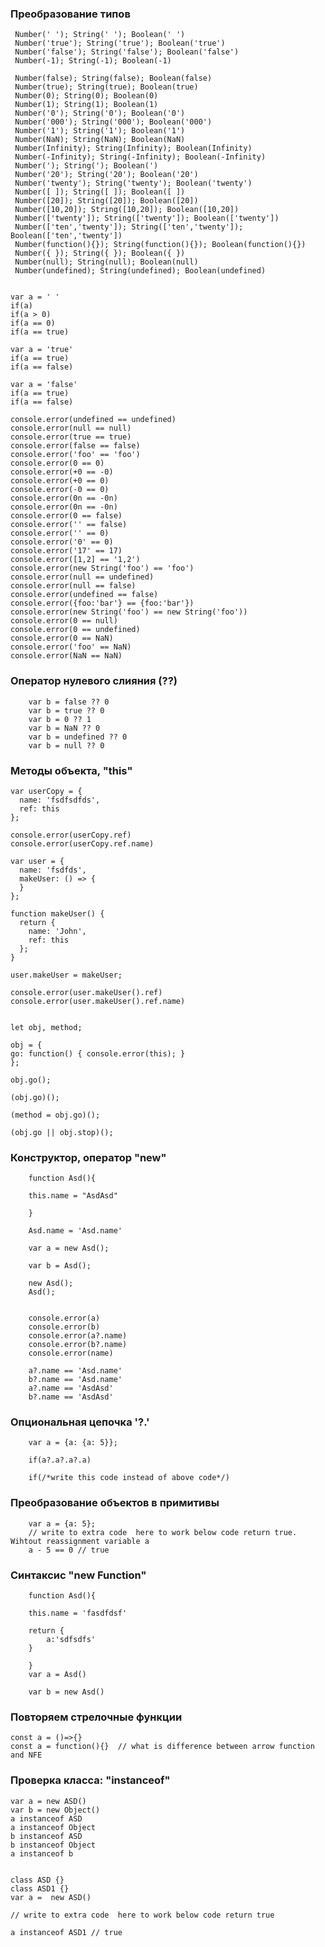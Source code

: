 ### Преобразование типов

[//]: # (https://www.w3schools.com/js/js_type_conversion.asp)

[//]: # (https://www.w3schools.com/js/js_type_conversion.asp)

     Number(' '); String(' '); Boolean(' ')
     Number('true'); String('true'); Boolean('true')
     Number('false'); String('false'); Boolean('false')
     Number(-1); String(-1); Boolean(-1)

     Number(false); String(false); Boolean(false)
     Number(true); String(true); Boolean(true)
     Number(0); String(0); Boolean(0)
     Number(1); String(1); Boolean(1)
     Number('0'); String('0'); Boolean('0')
     Number('000'); String('000'); Boolean('000')
     Number('1'); String('1'); Boolean('1')
     Number(NaN); String(NaN); Boolean(NaN)
     Number(Infinity); String(Infinity); Boolean(Infinity)
     Number(-Infinity); String(-Infinity); Boolean(-Infinity)
     Number('); String('); Boolean(')
     Number('20'); String('20'); Boolean('20')
     Number('twenty'); String('twenty'); Boolean('twenty')
     Number([ ]); String([ ]); Boolean([ ])
     Number([20]); String([20]); Boolean([20])
     Number([10,20]); String([10,20]); Boolean([10,20])
     Number(['twenty']); String(['twenty']); Boolean(['twenty'])
     Number(['ten','twenty']); String(['ten','twenty']); Boolean(['ten','twenty'])
     Number(function(){}); String(function(){}); Boolean(function(){})
     Number({ }); String({ }); Boolean({ })
     Number(null); String(null); Boolean(null)
     Number(undefined); String(undefined); Boolean(undefined)


    var a = ' '
    if(a)
    if(a > 0)
    if(a == 0)
    if(a == true)

    var a = 'true'
    if(a == true) 
    if(a == false) 
    
    var a = 'false'
    if(a == true) 
    if(a == false) 
    
    console.error(undefined == undefined)
    console.error(null == null)
    console.error(true == true)
    console.error(false == false)
    console.error('foo' == 'foo')
    console.error(0 == 0)
    console.error(+0 == -0)
    console.error(+0 == 0)
    console.error(-0 == 0)
    console.error(0n == -0n)
    console.error(0n == -0n)
    console.error(0 == false)
    console.error('' == false)
    console.error('' == 0)
    console.error('0' == 0)
    console.error('17' == 17)
    console.error([1,2] == '1,2')
    console.error(new String('foo') == 'foo')
    console.error(null == undefined)
    console.error(null == false)
    console.error(undefined == false)
    console.error({foo:'bar'} == {foo:'bar'})
    console.error(new String('foo') == new String('foo'))
    console.error(0 == null)
    console.error(0 == undefined)
    console.error(0 == NaN)
    console.error('foo' == NaN)
    console.error(NaN == NaN)

### Оператор нулевого слияния (??)

        var b = false ?? 0
        var b = true ?? 0
        var b = 0 ?? 1
        var b = NaN ?? 0
        var b = undefined ?? 0
        var b = null ?? 0

### Методы объекта, "this"

    var userCopy = {
      name: 'fsdfsdfds',
      ref: this
    };

    console.error(userCopy.ref) 
    console.error(userCopy.ref.name) 

    var user = {
      name: 'fsdfds',
      makeUser: () => {
      }
    };

    function makeUser() {
      return {
        name: 'John',
        ref: this
      };
    }

    user.makeUser = makeUser;
    
    console.error(user.makeUser().ref) 
    console.error(user.makeUser().ref.name)


    let obj, method;

    obj = {
    go: function() { console.error(this); }
    };
    
    obj.go();
    
    (obj.go)();
    
    (method = obj.go)();
    
    (obj.go || obj.stop)();

### Конструктор, оператор "new"

        function Asd(){

        this.name = "AsdAsd"
        
        }
        
        Asd.name = 'Asd.name'
        
        var a = new Asd();
        
        var b = Asd();
        
        new Asd();
        Asd();
        
        
        console.error(a)
        console.error(b)
        console.error(a?.name)
        console.error(b?.name)
        console.error(name)
        
        a?.name == 'Asd.name'
        b?.name == 'Asd.name'
        a?.name == 'AsdAsd'
        b?.name == 'AsdAsd' 

### Опциональная цепочка '?.'

        var a = {a: {a: 5}}; 
        
        if(a?.a?.a?.a)

        if(/*write this code instead of above code*/)

### Преобразование объектов в примитивы

        var a = {a: 5}; 
        // write to extra code  here to work below code return true. Wihtout reassignment variable a 
        a - 5 == 0 // true

### Синтаксис "new Function"

        function Asd(){

        this.name = 'fasdfdsf'
        
        return {
            a:'sdfsdfs'
        }
        
        }
        var a = Asd()
        
        var b = new Asd()

### Повторяем стрелочные функции

    const a = ()=>{}
    const a = function(){}  // what is difference between arrow function and NFE 

### Проверка класса: "instanceof"

    var a = new ASD()
    var b = new Object()
    a instanceof ASD
    a instanceof Object
    b instanceof ASD
    b instanceof Object
    a instanceof b
    
    
    class ASD {}
    class ASD1 {}
    var a =  new ASD()
 
    // write to extra code  here to work below code return true

    a instanceof ASD1 // true


